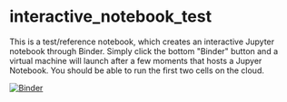 # interactive_notebook_test
This is a test/reference notebook, which creates an interactive Jupyter notebook through Binder. Simply click the bottom "Binder" button and a virtual machine will launch after a few moments that hosts a Jupyer Notebook. You should be able to run the first two cells on the cloud.


[![Binder](https://mybinder.org/badge_logo.svg)](https://mybinder.org/v2/gh/Edin-Sabic/interactive_notebook_test/master?filepath=Test_Notebook.ipynb)
